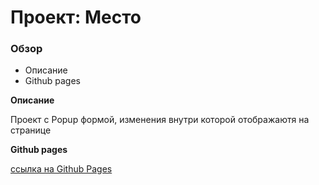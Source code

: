 # Проект: Место

### Обзор

* Описание
* Github pages

**Описание**

Проект с Popup формой, изменения внутри которой отображаютя на странице

**Github pages**

[ссылка на Github Pages](https://timabuev.github.io/mesto/)


